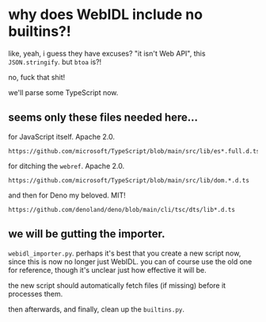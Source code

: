 # why does WebIDL include no builtins?!

like, yeah, i guess they have excuses? "it isn't Web API", this `JSON.stringify`. but `btoa` is?!

no, fuck that shit!

we'll parse some TypeScript now.

## seems only these files needed here...

for JavaScript itself. Apache 2.0.

```
https://github.com/microsoft/TypeScript/blob/main/src/lib/es*.full.d.ts
```

for ditching the `webref`. Apache 2.0.

```
https://github.com/microsoft/TypeScript/blob/main/src/lib/dom.*.d.ts
```

and then for Deno my beloved. MIT!

```
https://github.com/denoland/deno/blob/main/cli/tsc/dts/lib*.d.ts
```

## we will be gutting the importer.

`webidl_importer.py`. perhaps it's best that you create a new script now, since this is now no longer just WebIDL. you can of course use the old one for reference, though it's unclear just how effective it will be.

the new script should automatically fetch files (if missing) before it processes them.

then afterwards, and finally, clean up the `builtins.py`.

